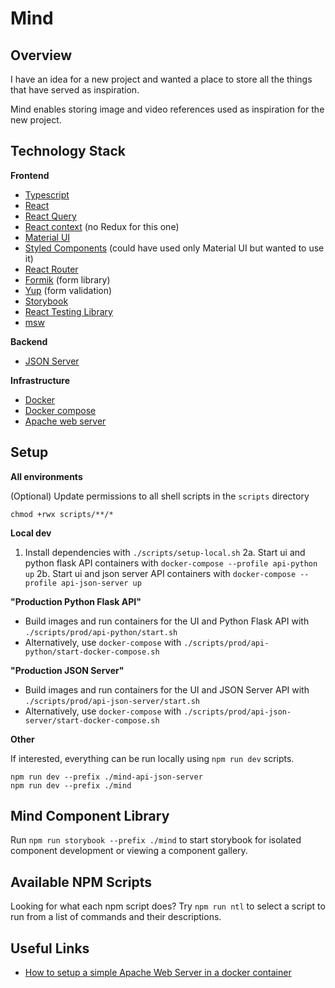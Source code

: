 # Mind

## Overview

I have an idea for a new project and wanted a place to store all the things that have served as inspiration.

Mind enables storing image and video references used as inspiration for the new project.

## Technology Stack

**Frontend**

- [Typescript](https://www.typescriptlang.org/)
- [React](https://reactjs.org/)
- [React Query](https://react-query.tanstack.com/)
- [React context](https://reactjs.org/docs/context.html) (no Redux for this one)
- [Material UI](https://material-ui.com/)
- [Styled Components](https://styled-components.com/) (could have used only Material UI but wanted to use it)
- [React Router](https://reactrouter.com/web/guides/quick-start)
- [Formik](https://formik.org/) (form library)
- [Yup](https://github.com/jquense/yup) (form validation)
- [Storybook](https://storybook.js.org/)
- [React Testing Library](https://testing-library.com/docs/react-testing-library/intro/)
- [msw](https://mswjs.io/)

**Backend**

- [JSON Server](https://github.com/typicode/json-server)

**Infrastructure**

- [Docker](https://docs.docker.com/)
- [Docker compose](https://docs.docker.com/compose/)
- [Apache web server](https://httpd.apache.org/)


## Setup

**All environments**

(Optional) Update permissions to all shell scripts in the `scripts` directory
```shell
chmod +rwx scripts/**/*
```

**Local dev**

1. Install dependencies with `./scripts/setup-local.sh`
2a. Start ui and python flask API containers with `docker-compose --profile api-python up`
2b. Start ui and json server API containers with `docker-compose --profile api-json-server up`

**"Production Python Flask API"**

* Build images and run containers for the UI and Python Flask API with `./scripts/prod/api-python/start.sh`
* Alternatively, use `docker-compose` with `./scripts/prod/api-python/start-docker-compose.sh`

**"Production JSON Server"**

* Build images and run containers for the UI and JSON Server API with `./scripts/prod/api-json-server/start.sh`
* Alternatively, use `docker-compose` with `./scripts/prod/api-json-server/start-docker-compose.sh`

**Other**

If interested, everything can be run locally using `npm run dev` scripts.
```shell
npm run dev --prefix ./mind-api-json-server
npm run dev --prefix ./mind
```

## Mind Component Library

Run `npm run storybook --prefix ./mind` to start storybook for isolated component development or viewing a component gallery.

## Available NPM Scripts

Looking for what each npm script does? Try `npm run ntl` to select a script to run from a list of commands and their descriptions.

## Useful Links

* [How to setup a simple Apache Web Server in a docker container](https://www.tecmint.com/install-apache-web-server-in-a-docker-container/)